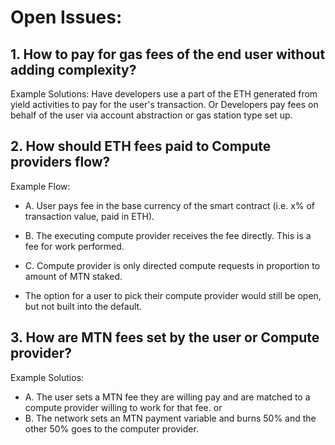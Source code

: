 # Open Issues:

## 1. How to pay for gas fees of the end user without adding complexity? 
Example Solutions:
Have developers use a part of the ETH generated from yield activities to pay for the user's transaction.
Or 
Developers pay fees on behalf of the user via account abstraction or gas station type set up.

## 2. How should ETH fees paid to Compute providers flow?
Example Flow: 
- A. User pays fee in the base currency of the smart contract (i.e. x% of transaction value, paid in ETH).
- B. The executing compute provider receives the fee directly. This is a fee for work performed. 
- C. Compute provider is only directed compute requests in proportion to amount of MTN staked.

- The option for a user to pick their compute provider would still be open, but not built into the default.

## 3. How are MTN fees set by the user or Compute provider?
Example Solutios:
- A. The user sets a MTN fee they are willing pay and are matched to a compute provider willing to work for that fee.
or
- B. The network sets an MTN payment variable and burns 50% and the other 50% goes to the computer provider.
